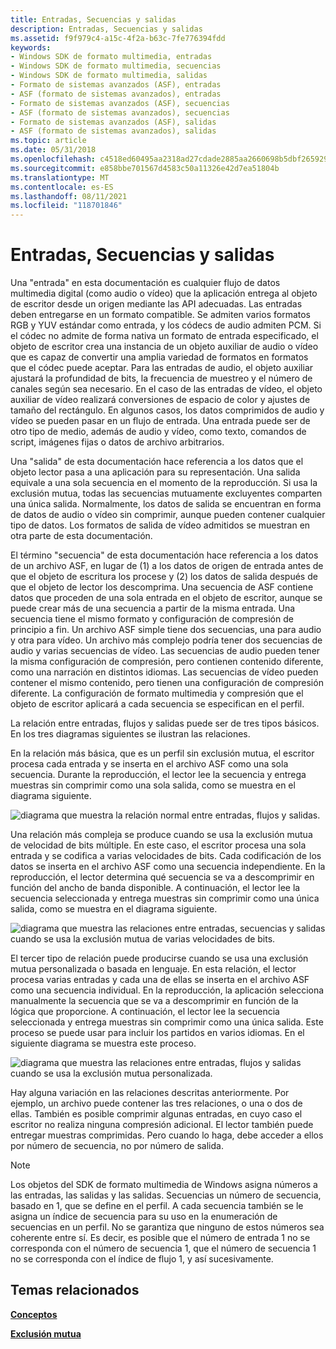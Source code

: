 ```yaml
---
title: Entradas, Secuencias y salidas
description: Entradas, Secuencias y salidas
ms.assetid: f9f979c4-a15c-4f2a-b63c-7fe776394fdd
keywords:
- Windows SDK de formato multimedia, entradas
- Windows SDK de formato multimedia, secuencias
- Windows SDK de formato multimedia, salidas
- Formato de sistemas avanzados (ASF), entradas
- ASF (formato de sistemas avanzados), entradas
- Formato de sistemas avanzados (ASF), secuencias
- ASF (formato de sistemas avanzados), secuencias
- Formato de sistemas avanzados (ASF), salidas
- ASF (formato de sistemas avanzados), salidas
ms.topic: article
ms.date: 05/31/2018
ms.openlocfilehash: c4518ed60495aa2318ad27cdade2885aa2660698b5dbf2659290dabf985246da
ms.sourcegitcommit: e858bbe701567d4583c50a11326e42d7ea51804b
ms.translationtype: MT
ms.contentlocale: es-ES
ms.lasthandoff: 08/11/2021
ms.locfileid: "118701846"
---
```

# <a name="inputs-streams-and-outputs"></a>Entradas, Secuencias y salidas

Una "entrada" en esta documentación es cualquier flujo de datos multimedia digital (como audio o vídeo) que la aplicación entrega al objeto de escritor desde un origen mediante las API adecuadas. Las entradas deben entregarse en un formato compatible. Se admiten varios formatos RGB y YUV estándar como entrada, y los códecs de audio admiten PCM. Si el códec no admite de forma nativa un formato de entrada especificado, el objeto de escritor crea una instancia de un objeto auxiliar de audio o vídeo que es capaz de convertir una amplia variedad de formatos en formatos que el códec puede aceptar. Para las entradas de audio, el objeto auxiliar ajustará la profundidad de bits, la frecuencia de muestreo y el número de canales según sea necesario. En el caso de las entradas de vídeo, el objeto auxiliar de vídeo realizará conversiones de espacio de color y ajustes de tamaño del rectángulo. En algunos casos, los datos comprimidos de audio y vídeo se pueden pasar en un flujo de entrada. Una entrada puede ser de otro tipo de medio, además de audio y vídeo, como texto, comandos de script, imágenes fijas o datos de archivo arbitrarios.

Una "salida" de esta documentación hace referencia a los datos que el objeto lector pasa a una aplicación para su representación. Una salida equivale a una sola secuencia en el momento de la reproducción. Si usa la exclusión mutua, todas las secuencias mutuamente excluyentes comparten una única salida. Normalmente, los datos de salida se encuentran en forma de datos de audio o vídeo sin comprimir, aunque pueden contener cualquier tipo de datos. Los formatos de salida de vídeo admitidos se muestran en otra parte de esta documentación.

El término "secuencia" de esta documentación hace referencia a los datos de un archivo ASF, en lugar de (1) a los datos de origen de entrada antes de que el objeto de escritura los procese y (2) los datos de salida después de que el objeto de lector los descomprima. Una secuencia de ASF contiene datos que proceden de una sola entrada en el objeto de escritor, aunque se puede crear más de una secuencia a partir de la misma entrada. Una secuencia tiene el mismo formato y configuración de compresión de principio a fin. Un archivo ASF simple tiene dos secuencias, una para audio y otra para vídeo. Un archivo más complejo podría tener dos secuencias de audio y varias secuencias de vídeo. Las secuencias de audio pueden tener la misma configuración de compresión, pero contienen contenido diferente, como una narración en distintos idiomas. Las secuencias de vídeo pueden contener el mismo contenido, pero tienen una configuración de compresión diferente. La configuración de formato multimedia y compresión que el objeto de escritor aplicará a cada secuencia se especifican en el perfil.

La relación entre entradas, flujos y salidas puede ser de tres tipos básicos. En los tres diagramas siguientes se ilustran las relaciones.

En la relación más básica, que es un perfil sin exclusión mutua, el escritor procesa cada entrada y se inserta en el archivo ASF como una sola secuencia. Durante la reproducción, el lector lee la secuencia y entrega muestras sin comprimir como una sola salida, como se muestra en el diagrama siguiente.

![diagrama que muestra la relación normal entre entradas, flujos y salidas.](images/formatsdk03.png)

Una relación más compleja se produce cuando se usa la exclusión mutua de velocidad de bits múltiple. En este caso, el escritor procesa una sola entrada y se codifica a varias velocidades de bits. Cada codificación de los datos se inserta en el archivo ASF como una secuencia independiente. En la reproducción, el lector determina qué secuencia se va a descomprimir en función del ancho de banda disponible. A continuación, el lector lee la secuencia seleccionada y entrega muestras sin comprimir como una única salida, como se muestra en el diagrama siguiente.

![diagrama que muestra las relaciones entre entradas, secuencias y salidas cuando se usa la exclusión mutua de varias velocidades de bits.](images/formatsdk04.png)

El tercer tipo de relación puede producirse cuando se usa una exclusión mutua personalizada o basada en lenguaje. En esta relación, el lector procesa varias entradas y cada una de ellas se inserta en el archivo ASF como una secuencia individual. En la reproducción, la aplicación selecciona manualmente la secuencia que se va a descomprimir en función de la lógica que proporcione. A continuación, el lector lee la secuencia seleccionada y entrega muestras sin comprimir como una única salida. Este proceso se puede usar para incluir los partidos en varios idiomas. En el siguiente diagrama se muestra este proceso.

![diagrama que muestra las relaciones entre entradas, flujos y salidas cuando se usa la exclusión mutua personalizada.](images/formatsdk02.png)

Hay alguna variación en las relaciones descritas anteriormente. Por ejemplo, un archivo puede contener las tres relaciones, o una o dos de ellas. También es posible comprimir algunas entradas, en cuyo caso el escritor no realiza ninguna compresión adicional. El lector también puede entregar muestras comprimidas. Pero cuando lo haga, debe acceder a ellos por número de secuencia, no por número de salida.

> [!Note]  
> Los objetos del SDK de formato multimedia de Windows asigna números a las entradas, las salidas y las salidas. Secuencias un número de secuencia, basado en 1, que se define en el perfil. A cada secuencia también se le asigna un índice de secuencia para su uso en la enumeración de secuencias en un perfil. No se garantiza que ninguno de estos números sea coherente entre sí. Es decir, es posible que el número de entrada 1 no se corresponda con el número de secuencia 1, que el número de secuencia 1 no se corresponda con el índice de flujo 1, y así sucesivamente.

 

## <a name="related-topics"></a>Temas relacionados

<dl> <dt>

[**Conceptos**](concepts.md)
</dt> <dt>

[**Exclusión mutua**](mutual-exclusion.md)
</dt> </dl>

 

 




